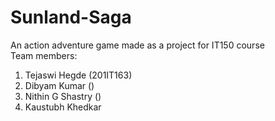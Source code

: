 # Sunland-Saga
An action adventure game made as a project for IT150 course\
Team members:
1. Tejaswi Hegde (201IT163)
2. Dibyam Kumar ()
3. Nithin G Shastry ()
4. Kaustubh Khedkar
